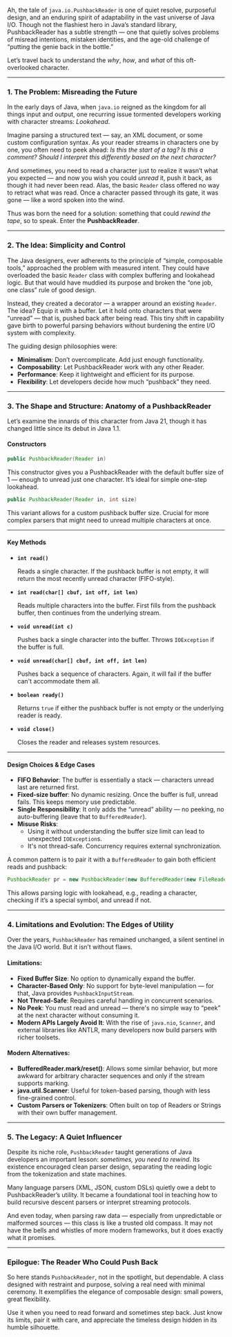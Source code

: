 Ah, the tale of `java.io.PushbackReader` is one of quiet resolve, purposeful design, and an enduring spirit of adaptability in the vast universe of Java I/O. Though not the flashiest hero in Java’s standard library, PushbackReader has a subtle strength — one that quietly solves problems of misread intentions, mistaken identities, and the age-old challenge of “putting the genie back in the bottle.”

Let’s travel back to understand the *why*, *how*, and *what* of this oft-overlooked character.

---

### **1. The Problem: Misreading the Future**

In the early days of Java, when `java.io` reigned as the kingdom for all things input and output, one recurring issue tormented developers working with character streams: *Lookahead*.

Imagine parsing a structured text — say, an XML document, or some custom configuration syntax. As your reader streams in characters one by one, you often need to peek ahead: *Is this the start of a tag? Is this a comment? Should I interpret this differently based on the next character?*

And sometimes, you need to read a character just to realize it wasn’t what you expected — and now you wish you could *unread* it, push it back, as though it had never been read. Alas, the basic `Reader` class offered no way to retract what was read. Once a character passed through its gate, it was gone — like a word spoken into the wind.

Thus was born the need for a solution: something that could *rewind the tape*, so to speak. Enter the **PushbackReader**.

---

### **2. The Idea: Simplicity and Control**

The Java designers, ever adherents to the principle of “simple, composable tools,” approached the problem with measured intent. They could have overloaded the basic `Reader` class with complex buffering and lookahead logic. But that would have muddied its purpose and broken the “one job, one class” rule of good design.

Instead, they created a decorator — a wrapper around an existing `Reader`. The idea? Equip it with a buffer. Let it hold onto characters that were “unread” — that is, pushed back after being read. This tiny shift in capability gave birth to powerful parsing behaviors without burdening the entire I/O system with complexity.

The guiding design philosophies were:

- **Minimalism**: Don’t overcomplicate. Add just enough functionality.
- **Composability**: Let PushbackReader work with any other Reader.
- **Performance**: Keep it lightweight and efficient for its purpose.
- **Flexibility**: Let developers decide how much “pushback” they need.

---

### **3. The Shape and Structure: Anatomy of a PushbackReader**

Let’s examine the innards of this character from Java 21, though it has changed little since its debut in Java 1.1.

#### **Constructors**

```java
public PushbackReader(Reader in)
```

This constructor gives you a PushbackReader with the default buffer size of 1 — enough to unread just one character. It’s ideal for simple one-step lookahead.

```java
public PushbackReader(Reader in, int size)
```

This variant allows for a custom pushback buffer size. Crucial for more complex parsers that might need to unread multiple characters at once.

---

#### **Key Methods**

- **`int read()`**

  Reads a single character. If the pushback buffer is not empty, it will return the most recently unread character (FIFO-style).

- **`int read(char[] cbuf, int off, int len)`**

  Reads multiple characters into the buffer. First fills from the pushback buffer, then continues from the underlying stream.

- **`void unread(int c)`**

  Pushes back a single character into the buffer. Throws `IOException` if the buffer is full.

- **`void unread(char[] cbuf, int off, int len)`**

  Pushes back a sequence of characters. Again, it will fail if the buffer can't accommodate them all.

- **`boolean ready()`**

  Returns `true` if either the pushback buffer is not empty or the underlying reader is ready.

- **`void close()`**

  Closes the reader and releases system resources.

---

#### **Design Choices & Edge Cases**

- **FIFO Behavior**: The buffer is essentially a stack — characters unread last are returned first.
- **Fixed-size buffer**: No dynamic resizing. Once the buffer is full, unread fails. This keeps memory use predictable.
- **Single Responsibility**: It only adds the “unread” ability — no peeking, no auto-buffering (leave that to `BufferedReader`).
- **Misuse Risks**:
    - Using it without understanding the buffer size limit can lead to unexpected `IOException`s.
    - It's not thread-safe. Concurrency requires external synchronization.

A common pattern is to pair it with a `BufferedReader` to gain both efficient reads and pushback:

```java
PushbackReader pr = new PushbackReader(new BufferedReader(new FileReader("data.txt")), 10);
```

This allows parsing logic with lookahead, e.g., reading a character, checking if it’s a special symbol, and unread if not.

---

### **4. Limitations and Evolution: The Edges of Utility**

Over the years, `PushbackReader` has remained unchanged, a silent sentinel in the Java I/O world. But it isn’t without flaws.

#### **Limitations:**

- **Fixed Buffer Size**: No option to dynamically expand the buffer.
- **Character-Based Only**: No support for byte-level manipulation — for that, Java provides `PushbackInputStream`.
- **Not Thread-Safe**: Requires careful handling in concurrent scenarios.
- **No Peek**: You must read and unread — there's no simple way to “peek” at the next character without consuming it.
- **Modern APIs Largely Avoid It**: With the rise of `java.nio`, `Scanner`, and external libraries like ANTLR, many developers now build parsers with richer toolsets.

#### **Modern Alternatives:**

- **BufferedReader.mark/reset()**: Allows some similar behavior, but more awkward for arbitrary character sequences and only if the stream supports marking.
- **java.util.Scanner**: Useful for token-based parsing, though with less fine-grained control.
- **Custom Parsers or Tokenizers**: Often built on top of Readers or Strings with their own buffer management.

---

### **5. The Legacy: A Quiet Influencer**

Despite its niche role, `PushbackReader` taught generations of Java developers an important lesson: *sometimes, you need to rewind*. Its existence encouraged clean parser design, separating the reading logic from the tokenization and state machines.

Many language parsers (XML, JSON, custom DSLs) quietly owe a debt to PushbackReader’s utility. It became a foundational tool in teaching how to build recursive descent parsers or interpret streaming protocols.

And even today, when parsing raw data — especially from unpredictable or malformed sources — this class is like a trusted old compass. It may not have the bells and whistles of more modern frameworks, but it does exactly what it promises.

---

### **Epilogue: The Reader Who Could Push Back**

So here stands `PushbackReader`, not in the spotlight, but dependable. A class designed with restraint and purpose, solving a real need with minimal ceremony. It exemplifies the elegance of composable design: small powers, great flexibility.

Use it when you need to read forward and sometimes step back. Just know its limits, pair it with care, and appreciate the timeless design hidden in its humble silhouette.

